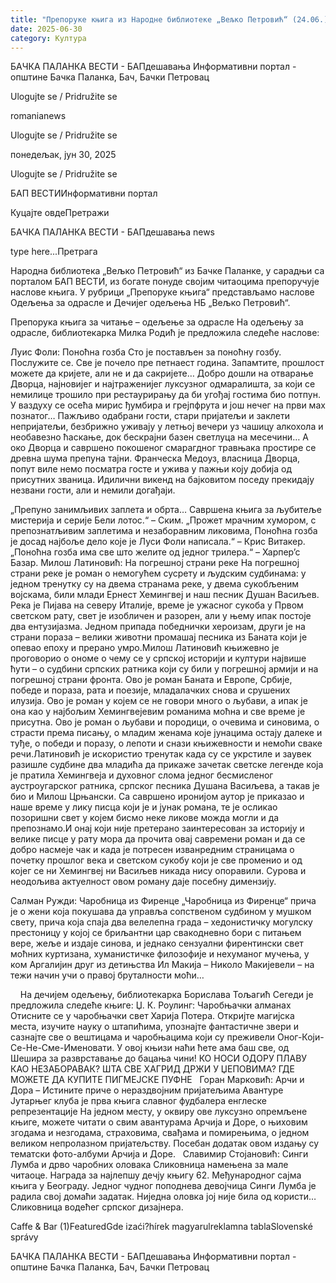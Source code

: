 ```yaml
---
title: "Препоруке књига из Народне библиотеке „Вељко Петровић“ (24.06.)"
date: 2025-06-30
category: Култура
---
```


БАЧКА ПАЛАНКА ВЕСТИ - БАПдешавања Информативни портал - општине Бачка Паланка, Бач, Бачки Петровац

Ulogujte se / Pridružite se

romanianews

Ulogujte se / Pridružite se

понедељак, јун 30, 2025

Ulogujte se / Pridružite se

БАП ВЕСТИИнформативни портал

Куцајте овдеПретражи

БАЧКА ПАЛАНКА ВЕСТИ - БАПдешавања news

type here...Претрага

Народна библиотека „Вељко Петровић“ из Бачке Паланке, у сарадњи са порталом БАП ВЕСТИ, из богате понуде својим читаоцима препоручује наслове књига. У рубрици „Препоруке књига“ представљамо наслове Одељења за одрасле и Дечијег одељења НБ „Вељко Петровић“.

Препорука књига за читање – одељење за одрасле
На одељењу за одрасле, библиотекарка Милка Родић је предложила следеће наслове:


Луис Фоли: Поноћна гозба
Сто је постављен за поноћну гозбу. Послужите се. Све је почело пре петнаест година.
Запамтите, прошлост можете да кријете, али не и да сакријете…
Добро дошли на отварање Дворца, најновијег и најтраженијег луксузног одмаралишта, за који се немилице трошило при рестаурирању да би угођај гостима био потпун. У ваздуху се осећа мирис ђумбира и грејпфрута и још нечег на први мах познатог… Пажљиво одабрани гости, стари пријатељи и заклети непријатељи, безбрижно уживају у летњој вечери уз чашицу алкохола и необавезно ћаскање, док бескрајни базен светлуца на месечини… А око Дворца и савршено покошеног смарагдног травњака простире се древна шума препуна тајни. Франческа Медоуз, власница Дворца, попут виле немо посматра госте и ужива у пажњи коју добија од присутних званица. Идилични викенд на бајковитом поседу прекидају незвани гости, али и немили догађаји.




„Препуно занимљивих заплета и обрта… Савршена књига за љубитеље мистерија и серије Бели лотос.“ – Ским.
„Прожет мрачним хумором, с препознатљивим заплетима и незаборавним ликовима, Поноћна гозба је досад најбоље дело које је Луси Фоли написала.“ – Крис Витакер.
„Поноћна гозба има све што желите од једног трилера.“ – Харпер’с Базар.
Милош Латиновић: На погрешној страни реке
На погрешној страни реке је роман о немогућем сусрету и људским судбинама: у једном тренутку су на двема странама реке, у двема сукобљеним војскама, били млади Ернест Хемингвеј и наш песник Душан Васиљев. Река је Пијава на северу Италије, време је ужасног сукоба у Првом светском рату, свет је изобличен и разорен, али у њему ипак постоје два ентузијазма. Једном припада победнички хероизам, други је на страни пораза – велики животни промашај песника из Баната који је опевао епоху и прерано умро.Милош Латиновић књижевно је проговорио о ономе о чему се у српској историји и култури највише ћути – о судбини српских ратника који су били у погрешној армији и на погрешној страни фронта. Ово је роман Баната и Европе, Србије, победе и пораза, рата и поезије, младалачких снова и срушених илузија. Ово је роман у којем се не говори много о љубави, а ипак је она као у најбољим Хемингвејевим романима моћна и све време је присутна. Ово је роман о љубави и породици, о очевима и синовима, о страсти према писању, о младим женама које јунацима остају далеке и туђе, о победи и поразу, о лепоти и снази књижевности и немоћи сваке речи.Латиновић је искористио тренутак када су се укрстиле и заувек разишле судбине два младића да прикаже зачетак светске легенде која је пратила Хемингвеја и духовног слома једног бесмисленог аустроугарског ратника, српског песника Душана Васиљева, а такав је био и Милош Црњански. Са савршено
иронијом аутор је приказао и наше време у лику писца који је и јунак романа, те је осликао позоришни свет у којем бисмо неке ликове можда могли и да препознамо.И онај који није претерано заинтересован за историју и велике писце у рату мора да прочита овај савремени роман и да се добро насмеје чак и када је потресен изванредним страницама о почетку прошлог века и светском сукобу који је све променио и од којег се ни Хемингвеј ни Васиљев никада нису опоравили. Сурова и неодољива актуелност овом роману даје посебну димензију.


Салман Ружди: Чаробница из Фиренце
„Чаробница из Фиренце“ прича је о жени која покушава да управља сопственом судбином у мушком свету, прича која спаја два велелепна града – хедонистичку могулску престоницу у којој се бриљантни цар свакодневно бори с питањем вере, жеље и издаје синова, и једнако сензуални фирентински свет моћних куртизана, хуманистичке филозофије и нехуманог мучења, у ком Аргалијин друг из детињства Ил Макија – Николо Макијевели – на тежи начин учи о правој бруталности моћи…



 
 
На дечијем одељењу, библиотекарка Борислава Тољагић Сегеди је предложила следеће књиге:
Џ. К. Роулинг: Чаробњачки алманах
Отисните се у чаробњачки свет Харија Потера.
Откријте магијска места, изучите науку о штапићима, упознајте фантастичне звери и сазнајте све о вештицама и чаробњацима који су преживели Оног-Који-Се-Не-Сме-Именовати. У овој књизи наћи ћете ама баш све, од Шешира за разврставање до бацања чини!
КО НОСИ ОДОРУ ПЛАВУ КАО НЕЗАБОРАВАК?
ШТА СВЕ ХАГРИД ДРЖИ У ЏЕПОВИМА?
ГДЕ МОЖЕТЕ ДА КУПИТЕ ПИГМЕЈСКЕ ПУФНЕ
 
Горан Марковић: Арчи и Дора – Истините приче о нераздвојним пријатељима
Авантуре Јутарњег клуба је прва књига славног фудбалера енглеске репрезентације На једном месту, у оквиру ове луксузно опремљене књиге, можете читати о свим авантурама Арчија и Доре, о њиховим згодама и незгодама, страховима, свађама и помирењима, о једном великом непролазном пријатељству. Посебан додатак овом издању су тематски фото-албуми Арчија и Доре.
 
Славимир Стојановић: Синги Лумба и дрво чаробних оловака
Сликовница намењена за мале читаоце.
Награда за најлепшу дечју књигу 62. Међународног сајма књига у Београду.
Једног чудног поподнева девојчица Синги Лумба је радила свој домаћи задатак. Ниједна оловка јој није била од користи…
Сликовница водећег српског дизајнера.

Caffe & Bar (1)FeaturedGde izaći?hírek magyarulreklamna tablaSlovenské správy

БАЧКА ПАЛАНКА ВЕСТИ - БАПдешавања Информативни портал - општине Бачка Паланка, Бач, Бачки Петровац
